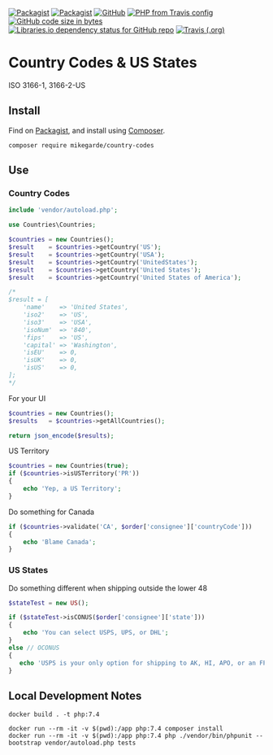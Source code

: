 [![Packagist](https://img.shields.io/packagist/dt/mikegarde/country-codes.svg)](https://packagist.org/packages/mikegarde/country-codes)
[![Packagist](https://img.shields.io/packagist/dd/mikegarde/country-codes.svg)](https://packagist.org/packages/mikegarde/country-codes)
[![GitHub](https://img.shields.io/github/license/mikegarde/country-codes.svg)](https://github.com/MikeGarde/country-codes)
[![PHP from Travis config](https://img.shields.io/travis/php-v/mikegarde/country-codes.svg)](https://travis-ci.org/MikeGarde/country-codes)
[![GitHub code size in bytes](https://img.shields.io/github/languages/code-size/mikegarde/country-codes.svg)](https://github.com/MikeGarde/country-codes)
[![Libraries.io dependency status for GitHub repo](https://img.shields.io/librariesio/github/mikegarde/country-codes.svg)](http://bit.ly/2Yuoi8w)
[![Travis (.org)](https://img.shields.io/travis/mikegarde/country-codes.svg)](https://travis-ci.org/MikeGarde/country-codes)

# Country Codes & US States

ISO 3166-1, 3166-2-US

## Install

Find on [Packagist](https://packagist.org/packages/mikegarde/country-codes),
and install using [Composer](http://getcomposer.org).

```shell
composer require mikegarde/country-codes
```

## Use

### Country Codes

```php
include 'vendor/autoload.php';

use Countries\Countries;

$countries = new Countries();
$result    = $countries->getCountry('US');
$result    = $countries->getCountry('USA');
$result    = $countries->getCountry('UnitedStates');
$result    = $countries->getCountry('United States');
$result    = $countries->getCountry('United States of America');

/*
$result = [
    'name'    => 'United States',
    'iso2'    => 'US',
    'iso3'    => 'USA',
    'isoNum'  => '840',
    'fips'    => 'US',
    'capital' => 'Washington',
    'isEU'    => 0,
    'isUK'    => 0,
    'isUS'    => 0,
];
*/
```

For your UI

```php
$countries = new Countries();
$results   = $countries->getAllCountries();

return json_encode($results);
```

US Territory

```php
$countries = new Countries(true);
if ($countries->isUSTerritory('PR'))
{
    echo 'Yep, a US Territory';
}
```

Do something for Canada

```php
if ($countries->validate('CA', $order['consignee']['countryCode']))
{
    echo 'Blame Canada';
}
```

### US States

Do something different when shipping outside the lower 48

```php
$stateTest = new US();

if ($stateTest->isCONUS($order['consignee']['state']))
{
    echo 'You can select USPS, UPS, or DHL';
}
else // OCONUS
{
   echo 'USPS is your only option for shipping to AK, HI, APO, or an FPO address';
}
```

## Local Development Notes

```shell
docker build . -t php:7.4

docker run --rm -it -v $(pwd):/app php:7.4 composer install
docker run --rm -it -v $(pwd):/app php:7.4 php ./vendor/bin/phpunit --bootstrap vendor/autoload.php tests
```
